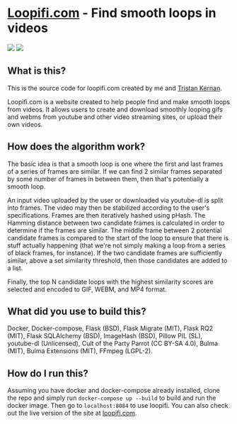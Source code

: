 # [Loopifi.com](https://loopifi.com) - Find smooth loops in videos
![](https://imgur.com/54DuAUR.gif) ![](https://imgur.com/XrNK4Zd.gif)

## What is this?
This is the source code for loopifi.com created by me and [Tristan Kernan](https://github.com/tristanmkernan).

Loopifi.com is a website created to help people find and make smooth loops from videos. It allows users to create and download smoothly looping gifs and webms from youtube and other video streaming sites, or upload their own videos.

## How does the algorithm work?
The basic idea is that a smooth loop is one where the first and last frames of a series of frames are similar. If we can find 2 similar frames separated by some number of frames in between them, then that's potentially a smooth loop. 

An input video uploaded by the user or downloaded via youtube-dl is split into frames. The video may then be stabilized according to the user's specifications. Frames are then iteratively hashed using pHash. The Hamming distance between two candidate frames is calculated in order to determine if the frames are similar. The middle frame between 2 potential candidate frames is compared to the start of the loop to ensure that there is stuff actually happening (that we're not simply making a loop from a series of black frames, for instance). If the two candidate frames are sufficiently similar, above a set similarity threshold, then those candidates are added to a list.

Finally, the top N candidate loops with the highest similarity scores are selected and encoded to GIF, WEBM, and MP4 format. 

## What did you use to build this?
Docker, Docker-compose, Flask	(BSD), Flask Migrate	(MIT), Flask RQ2 (MIT), Flask SQLAlchemy (BSD), ImageHash (BSD), Pillow	PIL (SL), youtube-dl	(Unlicensed), Cult of the Party Parrot (CC BY-SA 4.0), Bulma (MIT), Bulma Extensions (MIT), FFmpeg (LGPL-2).

## How do I run this?
Assuming you have docker and docker-compose already installed, clone the repo and simply run `docker-compose up --build` to build and run the docker image. Then go to `localhost:8084` to use loopifi. You can also check out the live version of the site at [loopifi.com](https://loopifi.com).

